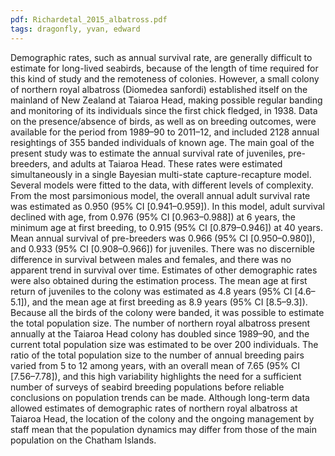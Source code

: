 ```yaml
---
pdf: Richardetal_2015_albatross.pdf
tags: dragonfly, yvan, edward
---
```

Demographic rates, such as annual survival rate, are generally difficult to
estimate for long-lived seabirds, because of the length of time required for
this kind of study and the remoteness of colonies. However, a small colony of
northern royal albatross (Diomedea sanfordi) established itself on the mainland
of New Zealand at Taiaroa Head, making possible regular banding and monitoring
of its individuals since the first chick fledged, in 1938. Data on the
presence/absence of birds, as well as on breeding outcomes, were available for
the period from 1989–90 to 2011–12, and included 2128 annual resightings of 355
banded individuals of known age. The main goal of the present study was to
estimate the annual survival rate of juveniles, pre-breeders, and adults at
Taiaroa Head. These rates were estimated simultaneously in a single Bayesian
multi-state capture-recapture model. Several models were fitted to the data,
with different levels of complexity. From the most parsimonious model, the
overall annual adult survival rate was estimated as 0.950 (95% CI
[0.941–0.959]). In this model, adult survival declined with age, from 0.976
(95% CI [0.963–0.988]) at 6 years, the minimum age at first breeding, to 0.915
(95% CI [0.879–0.946]) at 40 years. Mean annual survival of pre-breeders was
0.966 (95% CI [0.950–0.980]), and 0.933 (95% CI [0.908–0.966]) for juveniles.
There was no discernible difference in survival between males and females, and
there was no apparent trend in survival over time. Estimates of other
demographic rates were also obtained during the estimation process. The mean
age at first return of juveniles to the colony was estimated as 4.8 years (95%
CI [4.6–5.1]), and the mean age at first breeding as 8.9 years (95% CI
[8.5–9.3]). Because all the birds of the colony were banded, it was possible to
estimate the total population size. The number of northern royal albatross
present annually at the Taiaroa Head colony has doubled since 1989–90, and the
current total population size was estimated to be over 200 individuals. The
ratio of the total population size to the number of annual breeding pairs
varied from 5 to 12 among years, with an overall mean of 7.65 (95% CI
[7.56–7.78]), and this high variability highlights the need for a sufficient
number of surveys of seabird breeding populations before reliable conclusions
on population trends can be made. Although long-term data allowed estimates of
demographic rates of northern royal albatross at Taiaroa Head, the location of
the colony and the ongoing management by staff mean that the population
dynamics may differ from those of the main population on the Chatham Islands.


